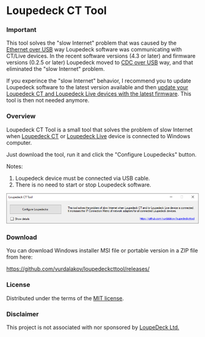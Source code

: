 # Loupedeck CT Tool

### Important

This tool solves the "slow Internet" problem that was caused by the [Ethernet over USB](https://en.wikipedia.org/wiki/Ethernet_over_USB) way Loupedeck software was communicating with CT/Live devices. In the recent software versions (4.3 or later) and firmware versions (0.2.5 or later) Loupedeck moved to [CDC over USB](https://en.wikipedia.org/wiki/USB_communications_device_class) way, and that eliminated the "slow Internet" problem.

If you experince the "slow Internet" behavior, I recommend you to update Loupedeck software to the latest version available and then [update your Loupedeck CT and Loupedeck Live devices with the latest firmware](https://support.loupedeck.com/firmware). This tool is then not needed anymore.

### Overview

Loupedeck CT Tool is a small tool that solves the problem of slow Internet when [Loupedeck CT](https://loupedeck.com/en/products/loupedeck-ct) or [Loupedeck Live](https://loupedeck.com/en/products/loupedeck-live) device is connected to Windows computer.

Just download the tool, run it and click the "Configure Loupedecks" button.

Notes:

1. Loupedeck device must be connected via USB cable.
2. There is no need to start or stop Loupedeck software.

![Screenshot of Loupedeck CT Tool](https://github.com/vurdalakov/loupedeckcttool/raw/main/img/loupedeckcttool_1.png)

### Download

You can download Windows installer MSI file or portable version in a ZIP file from here:

https://github.com/vurdalakov/loupedeckcttool/releases/

### License

Distributed under the terms of the [MIT license](https://opensource.org/licenses/MIT).

### Disclaimer

This project is not associated with nor sponsored by [LoupeDeck Ltd.](https://loupedeck.com/en)
